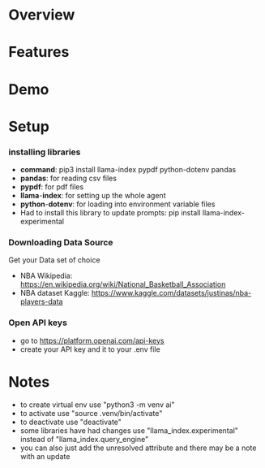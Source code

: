# Overview
# Features
# Demo
# Setup
### installing libraries
- **command**: pip3 install llama-index pypdf python-dotenv pandas
- **pandas**: for reading csv files
- **pypdf**: for pdf files
- **llama**-**index**: for setting up the whole agent
- **python**-**dotenv**: for loading into environment variable files
- Had to install this library to update prompts: pip install llama-index-experimental

### Downloading Data Source
Get your Data set of choice
- NBA Wikipedia: https://en.wikipedia.org/wiki/National_Basketball_Association
- NBA dataset Kaggle: https://www.kaggle.com/datasets/justinas/nba-players-data

### Open API keys
- go to https://platform.openai.com/api-keys
- create your API key and it to your .env file

# Notes
- to create virtual env use "python3 -m venv ai" 
- to activate use "source .venv/bin/activate"
- to deactivate use "deactivate"
- some libraries have had changes use "llama_index.experimental" instead of "llama_index.query_engine"
- you can also just add the unresolved attribute and there may be a note with an update